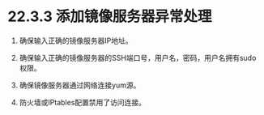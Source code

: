 # 22.3.3 添加镜像服务器异常处理

1. 确保输入正确的镜像服务器IP地址。

2. 确保输入正确的镜像服务器的SSH端口号，用户名，密码，用户名拥有sudo权限。

3. 确保镜像服务器通过网络连接yum源。

4. 防火墙或IPtables配置禁用了访问连接。

